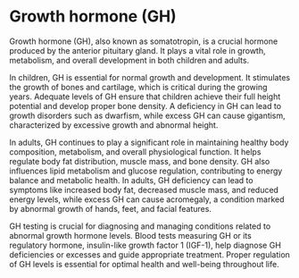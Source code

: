 <!--
source: GPT-4o: growth hormone (GH) (as paragraphs) (less than 220 words)
aka: somatotropin
tags: hormones reproductive-system
-->

# Growth hormone (GH)

Growth hormone (GH), also known as somatotropin, is a crucial hormone produced by the anterior pituitary gland. It plays a vital role in growth, metabolism, and overall development in both children and adults.

In children, GH is essential for normal growth and development. It stimulates the growth of bones and cartilage, which is critical during the growing years. Adequate levels of GH ensure that children achieve their full height potential and develop proper bone density. A deficiency in GH can lead to growth disorders such as dwarfism, while excess GH can cause gigantism, characterized by excessive growth and abnormal height.

In adults, GH continues to play a significant role in maintaining healthy body composition, metabolism, and overall physiological function. It helps regulate body fat distribution, muscle mass, and bone density. GH also influences lipid metabolism and glucose regulation, contributing to energy balance and metabolic health. In adults, GH deficiency can lead to symptoms like increased body fat, decreased muscle mass, and reduced energy levels, while excess GH can cause acromegaly, a condition marked by abnormal growth of hands, feet, and facial features.

GH testing is crucial for diagnosing and managing conditions related to abnormal growth hormone levels. Blood tests measuring GH or its regulatory hormone, insulin-like growth factor 1 (IGF-1), help diagnose GH deficiencies or excesses and guide appropriate treatment. Proper regulation of GH levels is essential for optimal health and well-being throughout life.
